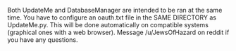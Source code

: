 Both UpdateMe and DatabaseManager are intended to be ran at the same time.
You have to configure an oauth.txt file in the SAME DIRECTORY as UpdateMe.py. This will be done automatically on compatible systems (graphical ones with a web browser).
Message /u/JewsOfHazard on reddit if you have any questions.

